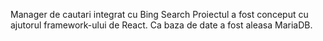 Manager de cautari integrat cu Bing Search
Proiectul a fost conceput cu ajutorul framework-ului de React. Ca baza de date a fost aleasa MariaDB.
